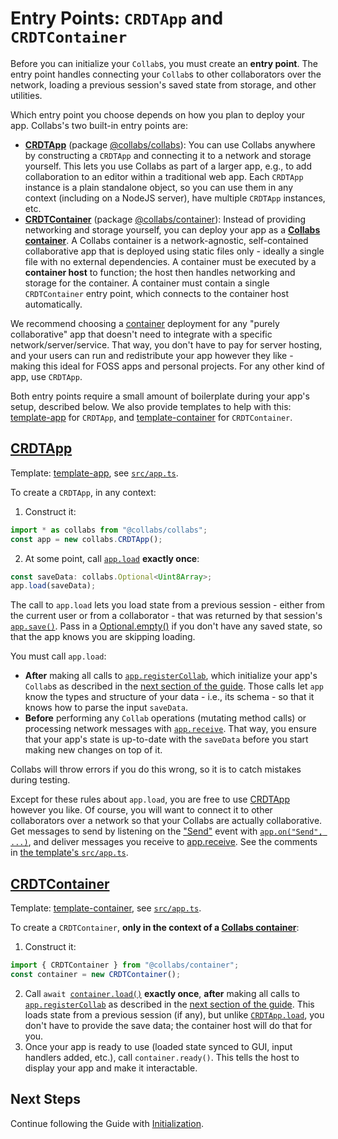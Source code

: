 # Entry Points: `CRDTApp` and `CRDTContainer`

Before you can initialize your `Collab`s, you must create an **entry point**. The entry point handles connecting your `Collab`s to other collaborators over the network, loading a previous session's saved state from storage, and other utilities.

Which entry point you choose depends on how you plan to deploy your app. Collabs's two built-in entry points are:

- [**CRDTApp**](../api/collabs/classes/CRDTApp.html) (package [@collabs/collabs](https://www.npmjs.com/package/@collabs/collabs)): You can use Collabs anywhere by constructing a `CRDTApp` and connecting it to a network and storage yourself. This lets you use Collabs as part of a larger app, e.g., to add collaboration to an editor within a traditional web app. Each `CRDTApp` instance is a plain standalone object, so you can use them in any context (including on a NodeJS server), have multiple `CRDTApp` instances, etc.
- [**CRDTContainer**](../api/container/classes/CRDTContainer.html) (package [@collabs/container](https://www.npmjs.com/package/@collabs/container)): Instead of providing networking and storage yourself, you can deploy your app as a [**Collabs container**](./containers.html). A Collabs container is a network-agnostic, self-contained collaborative app that is deployed using static files only - ideally a single file with no external dependencies. A container must be executed by a **container host** to function; the host then handles networking and storage for the container. A container must contain a single `CRDTContainer` entry point, which connects to the container host automatically.

We recommend choosing a [container](./containers.html) deployment for any "purely collaborative" app that doesn't need to integrate with a specific network/server/service. That way, you don't have to pay for server hosting, and your users can run and redistribute your app however they like - making this ideal for FOSS apps and personal projects. For any other kind of app, use `CRDTApp`.

Both entry points require a small amount of boilerplate during your app's setup, described below. We also provide templates to help with this: [template-app](https://github.com/composablesys/collabs/tree/master/template-app) for `CRDTApp`, and [template-container](https://github.com/composablesys/collabs/tree/master/template-container) for `CRDTContainer`.

## [CRDTApp](../api/collabs/classes/CRDTApp.html)

Template: [template-app](https://github.com/composablesys/collabs/tree/master/template-app), see [`src/app.ts`](https://github.com/composablesys/collabs/blob/master/template-app/src/app.ts).

To create a `CRDTApp`, in any context:

1. Construct it:

```ts
import * as collabs from "@collabs/collabs";
const app = new collabs.CRDTApp();
```

2. At some point, call [`app.load`](../api/collabs/classes/CRDTApp.html#load) **exactly once**:

```ts
const saveData: collabs.Optional<Uint8Array>;
app.load(saveData);
```

The call to `app.load` lets you load state from a previous session - either from the current user or from a collaborator - that was returned by that session's [`app.save()`](../api/collabs/classes/CRDTApp.html#save). Pass in a [Optional.empty()](../api/collabs/classes/Optional#empty) if you don't have any saved state, so that the app knows you are skipping loading.

You must call `app.load`:

- **After** making all calls to [`app.registerCollab`](../api/collabs/classes/CRDTApp.html#registerCollab), which initialize your app's `Collab`s as described in the [next section of the guide](./initialization.html). Those calls let `app` know the types and structure of your data - i.e., its schema - so that it knows how to parse the input `saveData`.
- **Before** performing any `Collab` operations (mutating method calls) or processing network messages with [`app.receive`](../api/collabs/classes/CRDTApp.html#receive). That way, you ensure that your app's state is up-to-date with the `saveData` before you start making new changes on top of it.

Collabs will throw errors if you do this wrong, so it is to catch mistakes during testing.

Except for these rules about `app.load`, you are free to use [CRDTApp](../api/collabs/classes/CRDTApp.html) however you like. Of course, you will want to connect it to other collaborators over a network so that your Collabs are actually collaborative. Get messages to send by listening on the ["Send"](../api/collabs/interfaces/CRDTAppEventsRecord.html#Send) event with [`app.on("Send", ...)`](../api/collabs/classes/CRDTApp.html#on), and deliver messages you receive to [app.receive](../api/collabs/classes/CRDTApp.html#receive). See the comments in [the template's `src/app.ts`](https://github.com/composablesys/collabs/blob/master/template-app/src/app.ts).

## [CRDTContainer](../api/container/classes/CRDTContainer.html)

Template: [template-container](https://github.com/composablesys/collabs/tree/master/template-container), see [`src/app.ts`](https://github.com/composablesys/collabs/blob/master/template-container/src/app.ts).

To create a `CRDTContainer`, **only in the context of a [Collabs container](./containers.html)**:

1. Construct it:

```ts
import { CRDTContainer } from "@collabs/container";
const container = new CRDTContainer();
```

2. Call `await `[`container.load()`](../api/container/CRDTContainer#load) **exactly once**, **after** making all calls to [`app.registerCollab`](../api/collabs/classes/CRDTApp.html#registerCollab) as described in the [next section of the guide](./initialization.html). This loads state from a previous session (if any), but unlike [`CRDTApp.load`](../api/collabs/classes/CRDTApp.html#load), you don't have to provide the save data; the container host will do that for you.
3. Once your app is ready to use (loaded state synced to GUI, input handlers added, etc.), call `container.ready()`. This tells the host to display your app and make it interactable.

## Next Steps

Continue following the Guide with [Initialization](./initialization.html).
